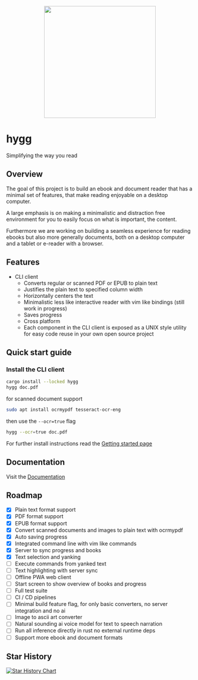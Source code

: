<p align="center">
  <a href="https://github.com/kruserr/hygg" target="_blank">
    <img width="300" src="https://raw.githubusercontent.com/kruserr/hygg/main/assets/logo/logo.svg">
  </a>
</p>

# hygg
Simplifying the way you read

## Overview
The goal of this project is to build an ebook and document reader that has a minimal set of features, that make reading enjoyable on a desktop computer.

A large emphasis is on making a minimalistic and distraction free environment for you to easily focus on what is important, the content.

Furthermore we are working on building a seamless experience for reading ebooks but also more generally documents, both on a desktop computer and a tablet or e-reader with a browser.

## Features
- CLI client
  - Converts regular or scanned PDF or EPUB to plain text
  - Justifies the plain text to specified column width
  - Horizontally centers the text
  - Minimalistic less like interactive reader with vim like bindings (still work in progress)
  - Saves progress
  - Cross platform
  - Each component in the CLI client is exposed as a UNIX style utility for easy code reuse in your own open source project

## Quick start guide
### Install the CLI client
```sh
cargo install --locked hygg
hygg doc.pdf
```

for scanned document support
```sh
sudo apt install ocrmypdf tesseract-ocr-eng
```

then use the `--ocr=true` flag
```sh
hygg --ocr=true doc.pdf
```

For further install instructions read the [Getting started page](https://github.com/kruserr/hygg/blob/main/docs/pages/getting-started.md)

## Documentation
Visit the [Documentation](https://github.com/kruserr/hygg/blob/main/docs/README.md)

## Roadmap
- [x] Plain text format support
- [x] PDF format support
- [x] EPUB format support
- [x] Convert scanned documents and images to plain text with ocrmypdf
- [x] Auto saving progress
- [x] Integrated command line with vim like commands
- [x] Server to sync progress and books
- [x] Text selection and yanking
- [ ] Execute commands from yanked text
- [ ] Text highlighting with server sync
- [ ] Offline PWA web client
- [ ] Start screen to show overview of books and progress
- [ ] Full test suite
- [ ] CI / CD pipelines
- [ ] Minimal build feature flag, for only basic converters, no server integration and no ai
- [ ] Image to ascii art converter
- [ ] Natural sounding ai voice model for text to speech narration
- [ ] Run all inference directly in rust no external runtime deps
- [ ] Support more ebook and document formats

## Star History

<a href="https://www.star-history.com/#kruserr/hygg&Date">
 <picture>
   <source media="(prefers-color-scheme: dark)" srcset="https://api.star-history.com/svg?repos=kruserr/hygg&type=Date&theme=dark" />
   <source media="(prefers-color-scheme: light)" srcset="https://api.star-history.com/svg?repos=kruserr/hygg&type=Date" />
   <img alt="Star History Chart" src="https://api.star-history.com/svg?repos=kruserr/hygg&type=Date" />
 </picture>
</a>
